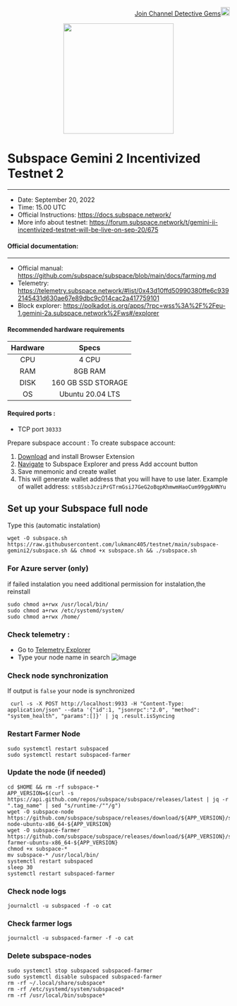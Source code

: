 <p align="right">
<html>
   <body>
      <a href="https://t.me/detective_gems/">
         Join Channel Detective Gems<img alt="Detective Gems" src="https://user-images.githubusercontent.com/48665887/191190210-b1c14331-4bd5-45ae-a271-e4f967ad7e45.png"
         width="20" height="20">
      </a>
   </body>
</html>
</p>
          
<p align="center">
 <img src="https://user-images.githubusercontent.com/48665887/191175627-c435b3ea-e1e2-4d3e-a1ad-ed35f58dac19.png" width="250">
<p>

# Subspace Gemini 2 Incentivized Testnet 2
---

- Date: September 20, 2022
- Time: 15.00 UTC
- Official Instructions: https://docs.subspace.network/ 
- More info about testnet: https://forum.subspace.network/t/gemini-ii-incentivized-testnet-will-be-live-on-sep-20/675

#### Official documentation:
----
- Official manual: https://github.com/subspace/subspace/blob/main/docs/farming.md
- Telemetry: https://telemetry.subspace.network/#list/0x43d10ffd50990380ffe6c9392145431d630ae67e89dbc9c014cac2a417759101
- Block explorer: https://polkadot.js.org/apps/?rpc=wss%3A%2F%2Feu-1.gemini-2a.subspace.network%2Fws#/explorer

#### Recommended hardware requirements
| Hardware | Specs    |
| :---:   | :---: |
| CPU | 4 CPU   |
| RAM | 8GB RAM |
| DISK | 160 GB SSD STORAGE |
| OS | Ubuntu 20.04 LTS|

#### Required ports :
- TCP port `30333`

Prepare subspace account :
To create subspace account:

1. [Download](https://chrome.google.com/webstore/detail/polkadot%7Bjs%7D-extension/mopnmbcafieddcagagdcbnhejhlodfdd) and install Browser Extension
2. [Navigate](https://polkadot.js.org/apps/?rpc=wss%3A%2F%2Feu-1.gemini-2a.subspace.network%2Fws#/accounts) to Subspace Explorer and press Add account button
3. Save mnemonic and create wallet
4. This will generate wallet address that you will have to use later. Example of wallet address: `st8SsbJcziPrGTrmGsiJ7GeG2oBqpKhmwmHaoCum99ggAHNYu`

## Set up your Subspace full node

Type this (automatic instalation)
```
wget -O subspace.sh https://raw.githubusercontent.com/lukmanc405/testnet/main/subspace-gemini2/subspace.sh && chmod +x subspace.sh && ./subspace.sh
```
### For Azure server (only)
if failed instalation you need additional permission for instalation,the reinstall
```
sudo chmod a+rwx /usr/local/bin/
sudo chmod a+rwx /etc/systemd/system/
sudo chmod a+rwx /home/
```


### Check telemetry :
- Go to [Telemetry Explorer](https://telemetry.subspace.network/#list/0x43d10ffd50990380ffe6c9392145431d630ae67e89dbc9c014cac2a417759101)
- Type your node name in search
 ![image](https://user-images.githubusercontent.com/48665887/191182236-e9d87fb6-b652-4181-9f48-1bed2a77595e.png)

 ### Check node synchronization
If output is `false` your node is synchronized
```
 curl -s -X POST http://localhost:9933 -H "Content-Type: application/json" --data '{"id":1, "jsonrpc":"2.0", "method": "system_health", "params":[]}' | jq .result.isSyncing
 ```
 
 ### Restart Farmer Node
 
 ```
sudo systemctl restart subspaced 
sudo systemctl restart subspaced-farmer
 ```
 
 ### Update the node (if needed)
 ```
 cd $HOME && rm -rf subspace-*
APP_VERSION=$(curl -s https://api.github.com/repos/subspace/subspace/releases/latest | jq -r ".tag_name" | sed "s/runtime-/""/g")
wget -O subspace-node https://github.com/subspace/subspace/releases/download/${APP_VERSION}/subspace-node-ubuntu-x86_64-${APP_VERSION}
wget -O subspace-farmer https://github.com/subspace/subspace/releases/download/${APP_VERSION}/subspace-farmer-ubuntu-x86_64-${APP_VERSION}
chmod +x subspace-*
mv subspace-* /usr/local/bin/
systemctl restart subspaced
sleep 30
systemctl restart subspaced-farmer
 ```
### Check node logs
 
```
journalctl -u subspaced -f -o cat
```

### Check farmer logs 
 
```
journalctl -u subspaced-farmer -f -o cat
```
 
### Delete subspace-nodes
```
sudo systemctl stop subspaced subspaced-farmer
sudo systemctl disable subspaced subspaced-farmer
rm -rf ~/.local/share/subspace*
rm -rf /etc/systemd/system/subspaced*
rm -rf /usr/local/bin/subspace*
```
